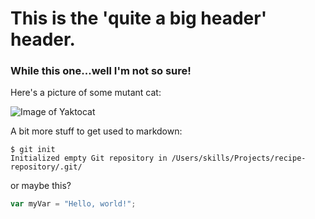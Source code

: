 # This is the 'quite a big header' header.
### While this one...well I'm not so sure!

Here's a picture of some mutant cat: 

![Image of Yaktocat](https://octodex.github.com/images/yaktocat.png)


A bit more stuff to get used to markdown:

```
$ git init
Initialized empty Git repository in /Users/skills/Projects/recipe-repository/.git/
```

or maybe this?

``` javascript
var myVar = "Hello, world!";
```
